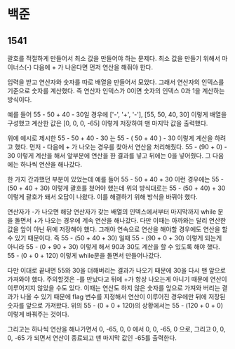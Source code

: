 # 백준

## 1541

괄호를 적절하게 만들어서 최소 값을 만들어야 하는 문제다. 최소 값을 만들기 위해서 마이너스(-) 다음에 + 가 나온다면 먼저 연산을 해줘야 한다.

입력을 받고 연산자와 숫자를 따로 배열을 만들어서 모았다. 그래서 연산자의 인덱스를 기준으로 숫자를 계산했다. 즉 연산자 인덱스가 0이면 숫자의 인덱스 0과 1을 계산하는 방식이다.

예를 들어 55 - 50 + 40 - 30일 경우에 ['-', '+', '-'], [55, 50, 40, 30] 이렇게 배열을 구성했고 계산한 값은 [0, 0, 0, -65] 이렇게 저장하여 맨 마지막 값을 출력했다.

위에 예시로 제시한 55 - 50 + 40 - 30 는 55 - ( 50 + 40 ) - 30 이렇게 계산을 하려고 했다. 먼저 - 다음에 + 가 나오는 경우를 찾아서 연산을 처리해줬다. 55 - (90 + 0) - 30 이렇게 계산을 해서 앞부분에 연산을 한 결과를 넣고 뒤에는 0을 넣어줬다. 그 다음에는 하나씩 연산을 해나갔다.

한 가지 간과했던 부분이 있었는데 예를 들어 55 - 50 + 40 + 30 이런 경우에는 55 - (50 + 40 + 30) 이렇게 괄호를 쳤어야 했는데 위의 방식대로는 55 - (50 + 40) + 30 이렇게 괄호가 돼서 오답이 나왔다. 이를 해결하기 위해 방식을 바꿔야 했다.

연산자가 -가 나오면 해당 연산자가 갖는 배열의 인덱스에서부터 마지막까지 while 문을 돌면서 +가 나오는 경우에 계속 연산을 해나갔다. 다만 이때는 아까와는 달리 연산한 값을 앞이 아닌 뒤에 저장해야 했다. 그래야 연속으로 연산을 해야할 경우에도 연산을 할 수 있기 때문이다. 즉 55 - (50 + 40 + 30) 일때 55 - (90 + 0 + 30) 이렇게 되는게 아니라 55 - (0 + 90 + 30) 이렇게 해서 90과 30도 계산을 할 수 있도록 해야 했다. 55 - (0 + 0 + 120) 이렇게 while문을 돌면서 만들어나갔다. 

다만 이대로 끝내면 55와 30을 더해버리는 결과가 나오기 때문에 30을 다시 맨 앞으로 가져와야 했다. 주의할것은 -를 만났다고 뒤에 +가 항상 나오는게 아니기 때문에 연산이 이루어지지 않았을 수도 있다. 이때는 연산도 하지 않은 숫자를 앞으로 가져와 버리는 결과가 나올 수 있기 때문에 flag 변수를 지정해서 연산이 이루어진 경우에만 뒤에 저장된 숫자를 앞으로 가져왔다. 위의  55 - (0 + 0 + 120)의 상황에서는 55 - (120 + 0 + 0) 이렇게 바꿔주는 것이다.

그리고는 하나씩 연산을 해나가면서 0, -65, 0, 0 에서 0, 0, -65, 0 으로, 그리고 0, 0, 0, -65 가 되면서 연산이 종료되고 맨 마지막 값인 -65를 출력한다.



